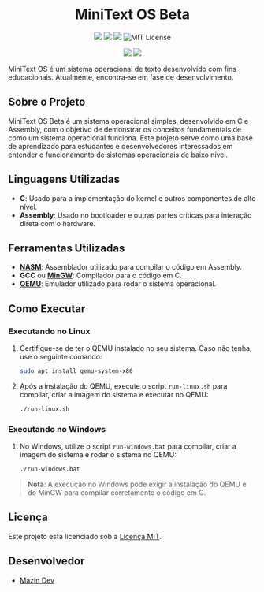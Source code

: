 <h1 align="center">MiniText OS Beta</h1>

<p align="center">
  <img src="https://img.shields.io/badge/Status-Beta-yellow">
  <img src="https://img.shields.io/badge/Linguagens-C%20%7C%20Assembly-blue">
  <img src="https://img.shields.io/badge/Ferramentas-NASM%20%7C%20GCC%20%7C%20QEMU-green">
  <img src="https://img.shields.io/badge/MIT-License-green.svg" alt="MIT License">
</p>
<p align="center">
  <img src="https://img.shields.io/github/stars/mazinn444/MiniText-OS?style=social">
  <img src="https://img.shields.io/github/forks/mazinn444/MiniText-OS?style=social">
</p>

MiniText OS é um sistema operacional de texto desenvolvido com fins educacionais. Atualmente, encontra-se em fase de desenvolvimento.

## Sobre o Projeto

MiniText OS Beta é um sistema operacional simples, desenvolvido em C e Assembly, com o objetivo de demonstrar os conceitos fundamentais de como um sistema operacional funciona. Este projeto serve como uma base de aprendizado para estudantes e desenvolvedores interessados em entender o funcionamento de sistemas operacionais de baixo nível.

## Linguagens Utilizadas

- **C**: Usado para a implementação do kernel e outros componentes de alto nível.
- **Assembly**: Usado no bootloader e outras partes críticas para interação direta com o hardware.

## Ferramentas Utilizadas

- [**NASM**](https://www.nasm.us/pub/nasm/releasebuilds/?C=M;O=D): Assemblador utilizado para compilar o código em Assembly.
- **GCC** ou [**MinGW**](https://sourceforge.net/projects/mingw/): Compilador para o código em C.
- [**QEMU**](https://www.qemu.org/download/): Emulador utilizado para rodar o sistema operacional.

## Como Executar

### Executando no Linux

1. Certifique-se de ter o QEMU instalado no seu sistema. Caso não tenha, use o seguinte comando:

    ```bash
    sudo apt install qemu-system-x86
    ```

2. Após a instalação do QEMU, execute o script `run-linux.sh` para compilar, criar a imagem do sistema e executar no QEMU:

    ```bash
    ./run-linux.sh
    ```

### Executando no Windows

1. No Windows, utilize o script `run-windows.bat` para compilar, criar a imagem do sistema e rodar o sistema no QEMU:

    ```bash
    ./run-windows.bat
    ```

> **Nota**: A execução no Windows pode exigir a instalação do QEMU e do MinGW para compilar corretamente o código em C.

## Licença

Este projeto está licenciado sob a [Licença MIT](https://opensource.org/licenses/MIT).

## Desenvolvedor

- [Mazin Dev](https://github.com/mazinn444)
